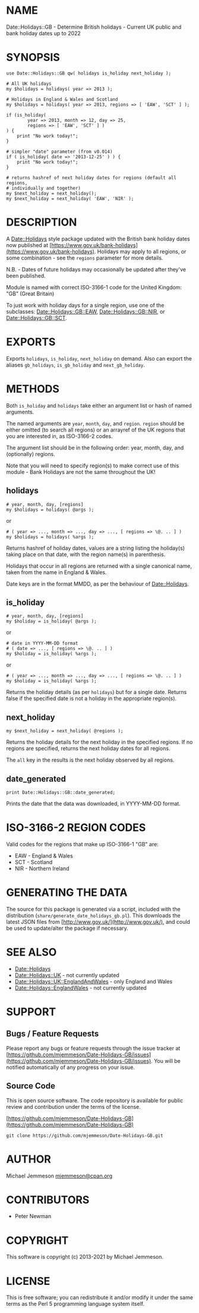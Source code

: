 # NAME

Date::Holidays::GB - Determine British holidays - Current UK public and bank holiday dates up to 2022

# SYNOPSIS

    use Date::Holidays::GB qw( holidays is_holiday next_holiday );

    # All UK holidays
    my $holidays = holidays( year => 2013 );

    # Holidays in England & Wales and Scotland
    my $holidays = holidays( year => 2013, regions => [ 'EAW', 'SCT' ] );

    if (is_holiday(
            year => 2013, month => 12, day => 25,
            regions => [ 'EAW', 'SCT' ] )
    ) {
        print "No work today!";
    }

    # simpler "date" parameter (from v0.014)
    if ( is_holiday( date => '2013-12-25' ) ) {
        print "No work today!";
    }

    # returns hashref of next holiday dates for regions (default all regions,
    # individually and together)
    my $next_holiday = next_holiday();
    my $next_holiday = next_holiday( 'EAW', 'NIR' );

# DESCRIPTION

A [Date::Holidays](https://metacpan.org/pod/Date%3A%3AHolidays) style package updated with the British bank holiday dates now
published at [https://www.gov.uk/bank-holidays](https://www.gov.uk/bank-holidays). Holidays may apply to all
regions, or some combination - see the `regions` parameter for more details.

N.B. - Dates of future holidays may occasionally be updated after they've been
published.

Module is named with correct ISO-3166-1 code for the United Kingdom: "GB"
(Great Britain)

To just work with holiday days for a single region, use one of the subclasses:
[Date::Holidays::GB::EAW](https://metacpan.org/pod/Date%3A%3AHolidays%3A%3AGB%3A%3AEAW), [Date::Holidays::GB::NIR](https://metacpan.org/pod/Date%3A%3AHolidays%3A%3AGB%3A%3ANIR), or
[Date::Holidays::GB::SCT](https://metacpan.org/pod/Date%3A%3AHolidays%3A%3AGB%3A%3ASCT).

# EXPORTS

Exports `holidays`, `is_holiday`, `next_holiday` on demand.
Also can export the aliases `gb_holidays`, `is_gb_holiday`
and `next_gb_holiday`.

# METHODS

Both `is_holiday` and `holidays` take either an argument list or hash of
named arguments.

The named arguments are `year`, `month`, `day`, and `region`. `region`
should be either omitted (to search all regions) or an arrayref of the UK
regions that you are interested in, as ISO-3166-2 codes.

The argument list should be in the following order: year, month, day, and
(optionally) regions.

Note that you will need to specify region(s) to make correct use of this
module - Bank Holidays are not the same throughout the UK!

## holidays

    # year, month, day, [regions]
    my $holidays = holidays( @args );

or

    # ( year => ..., month => ..., day => ..., [ regions => \@. .. ] )
    my $holidays = holidays( %args );

Returns hashref of holiday dates, values are a string listing the holiday(s)
taking place on that date, with the region name(s) in parenthesis.

Holidays that occur in all regions are returned with a single canonical name,
taken from the name in England & Wales.

Date keys are in the format MMDD, as per the behaviour of [Date::Holidays](https://metacpan.org/pod/Date%3A%3AHolidays).

## is\_holiday

    # year, month, day, [regions]
    my $holiday = is_holiday( @args );

or

    # date in YYYY-MM-DD format
    # ( date => ..., [ regions => \@. .. ] )
    my $holiday = is_holiday( %args );

or

    # ( year => ..., month => ..., day => ..., [ regions => \@. .. ] )
    my $holiday = is_holiday( %args );

Returns the holiday details (as per `holidays`) but for a single date.
Returns false if the specified date is not a holiday in the appropriate
region(s).

## next\_holiday

    my $next_holiday = next_holiday( @regions );

Returns the holiday details for the next holiday in the specified regions.
If no regions are specified, returns the next holiday dates for all regions.

The `all` key in the results is the next holiday observed by all regions.

## date\_generated

    print Date::Holidays::GB::date_generated;

Prints the date that the data was downloaded, in YYYY-MM-DD format.

# ISO-3166-2 REGION CODES

Valid codes for the regions that make up ISO-3166-1 "GB" are:

- EAW - England & Wales
- SCT - Scotland
- NIR - Northern Ireland

# GENERATING THE DATA

The source for this package is generated via a script, included with the
distribution (`share/generate_date_holidays_gb.pl`). This downloads the
latest JSON files from [http://www.gov.uk/](http://www.gov.uk/), and could be used to
update/alter the package if necessary.

# SEE ALSO

- [Date::Holidays](https://metacpan.org/pod/Date%3A%3AHolidays)
- [Date::Holidays::UK](https://metacpan.org/pod/Date%3A%3AHolidays%3A%3AUK) - not currently updated
- [Date::Holidays::UK::EnglandAndWales](https://metacpan.org/pod/Date%3A%3AHolidays%3A%3AUK%3A%3AEnglandAndWales) - only England and Wales
- [Date::Holidays::EnglandWales](https://metacpan.org/pod/Date%3A%3AHolidays%3A%3AEnglandWales) - not currently updated

# SUPPORT

## Bugs / Feature Requests

Please report any bugs or feature requests through the issue tracker
at [https://github.com/mjemmeson/Date-Holidays-GB/issues](https://github.com/mjemmeson/Date-Holidays-GB/issues).
You will be notified automatically of any progress on your issue.

## Source Code

This is open source software.  The code repository is available for
public review and contribution under the terms of the license.

[https://github.com/mjemmeson/Date-Holidays-GB](https://github.com/mjemmeson/Date-Holidays-GB)

    git clone https://github.com/mjemmeson/Date-Holidays-GB.git

# AUTHOR

Michael Jemmeson <mjemmeson@cpan.org>

# CONTRIBUTORS

- Peter Newman

# COPYRIGHT

This software is copyright (c) 2013-2021 by Michael Jemmeson.

# LICENSE

This is free software; you can redistribute it and/or modify it under
the same terms as the Perl 5 programming language system itself.

